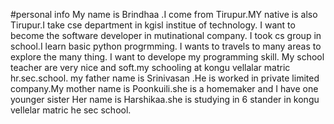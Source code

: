 #personal info
My name is Brindhaa .I come from Tirupur.MY native is also Tirupur.I take cse department in kgisl institue of technology. I want to become the software developer in mutinational
company. I took cs group in school.I learn basic python progrmming. I wants to travels to many areas to explore the many thing. I want to develope my programming skill.
My school teacher are very nice and soft.my schooling at kongu vellalar matric hr.sec.school.
my father name is Srinivasan .He is worked in private limited company.My mother name is Poonkuili.she is a homemaker and I have one younger sister Her name is Harshikaa.she is studying in 6 stander in kongu vellelar matric he sec school.
